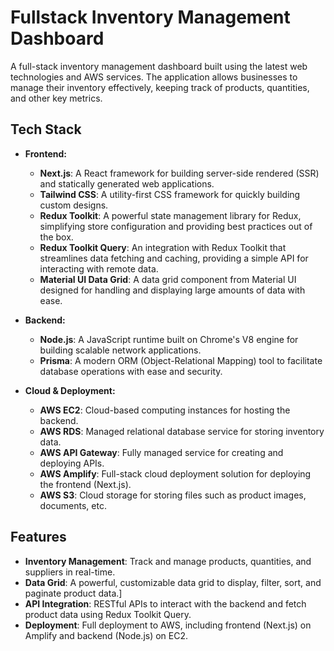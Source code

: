 # Fullstack Inventory Management Dashboard

A full-stack inventory management dashboard built using the latest web technologies and AWS services. The application allows businesses to manage their inventory effectively, keeping track of products, quantities, and other key metrics.

## Tech Stack

- **Frontend:**
  - **Next.js**: A React framework for building server-side rendered (SSR) and statically generated web applications.
  - **Tailwind CSS**: A utility-first CSS framework for quickly building custom designs.
  - **Redux Toolkit**: A powerful state management library for Redux, simplifying store configuration and providing best practices out of the box.
  - **Redux Toolkit Query**: An integration with Redux Toolkit that streamlines data fetching and caching, providing a simple API for interacting with remote data.
  - **Material UI Data Grid**: A data grid component from Material UI designed for handling and displaying large amounts of data with ease.

- **Backend:**
  - **Node.js**: A JavaScript runtime built on Chrome's V8 engine for building scalable network applications.
  - **Prisma**: A modern ORM (Object-Relational Mapping) tool to facilitate database operations with ease and security.

- **Cloud & Deployment:**
  - **AWS EC2**: Cloud-based computing instances for hosting the backend.
  - **AWS RDS**: Managed relational database service for storing inventory data.
  - **AWS API Gateway**: Fully managed service for creating and deploying APIs.
  - **AWS Amplify**: Full-stack cloud deployment solution for deploying the frontend (Next.js).
  - **AWS S3**: Cloud storage for storing files such as product images, documents, etc.

## Features

- **Inventory Management**: Track and manage products, quantities, and suppliers in real-time.
- **Data Grid**: A powerful, customizable data grid to display, filter, sort, and paginate product data.]
- **API Integration**: RESTful APIs to interact with the backend and fetch product data using Redux Toolkit Query.
- **Deployment**: Full deployment to AWS, including frontend (Next.js) on Amplify and backend (Node.js) on EC2.
